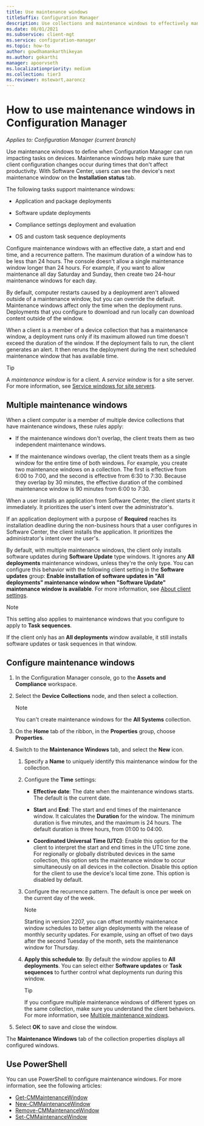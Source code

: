 ```yaml
---
title: Use maintenance windows
titleSuffix: Configuration Manager
description: Use collections and maintenance windows to effectively manage clients in Configuration Manager.
ms.date: 08/01/2021
ms.subservice: client-mgt
ms.service: configuration-manager
ms.topic: how-to
author: gowdhamankarthikeyan
ms.author: gokarthi
manager: apoorvseth
ms.localizationpriority: medium
ms.collection: tier3
ms.reviewer: mstewart,aaroncz 
---
```


# How to use maintenance windows in Configuration Manager

*Applies to: Configuration Manager (current branch)*

Use maintenance windows to define when Configuration Manager can run impacting tasks on devices. Maintenance windows help make sure that client configuration changes occur during times that don't affect productivity. With Software Center, users can see the device's next maintenance window on the **Installation status** tab. <!--1358131-->

The following tasks support maintenance windows:

- Application and package deployments

- Software update deployments

- Compliance settings deployment and evaluation

- OS and custom task sequence deployments

Configure maintenance windows with an effective date, a start and end time, and a recurrence pattern. The maximum duration of a window has to be less than 24 hours. The console doesn't allow a single maintenance window longer than 24 hours. For example, if you want to allow maintenance all day Saturday and Sunday, then create two 24-hour maintenance windows for each day.<!-- MEMDocs#310 -->

By default, computer restarts caused by a deployment aren't allowed outside of a maintenance window, but you can override the default. Maintenance windows affect only the time when the deployment runs. Deployments that you configure to download and run locally can download content outside of the window.

When a client is a member of a device collection that has a maintenance window, a deployment runs only if its maximum allowed run time doesn't exceed the duration of the window. If the deployment fails to run, the client generates an alert. It then reruns the deployment during the next scheduled maintenance window that has available time.

> [!TIP]
> A _maintenance window_ is for a client. A _service window_ is for a site server. For more information, see [Service windows for site servers](../../../servers/manage/service-windows.md).

## Multiple maintenance windows

When a client computer is a member of multiple device collections that have maintenance windows, these rules apply:  

- If the maintenance windows don't overlap, the client treats them as two independent maintenance windows.

- If the maintenance windows overlap, the client treats them as a single window for the entire time of both windows. For example, you create two maintenance windows on a collection. The first is effective from 6:00 to 7:00, and the second is effective from 6:30 to 7:30. Because they overlap by 30 minutes, the effective duration of the combined maintenance window is 90 minutes from 6:00 to 7:30.

When a user installs an application from Software Center, the client starts it immediately. It prioritizes the user's intent over the administrator's.

If an application deployment with a purpose of **Required** reaches its installation deadline during the non-business hours that a user configures in Software Center, the client installs the application. It prioritizes the administrator's intent over the user's.

By default, with multiple maintenance windows, the client only installs software updates during **Software Update** type windows. It ignores any **All deployments** maintenance windows, unless they're the only type. You can configure this behavior with the following client setting in the **Software updates** group: **Enable installation of software updates in "All deployments" maintenance window when "Software Update" maintenance window is available**. For more information, see [About client settings](../../deploy/about-client-settings.md#bkmk_SUMMaint).<!-- SCCMDocs#1317 -->

> [!NOTE]
> This setting also applies to maintenance windows that you configure to apply to **Task sequences**.<!-- SCCMDocs-pr #4596 -->
>
> If the client only has an **All deployments** window available, it still installs software updates or task sequences in that window.

## Configure maintenance windows

1. In the Configuration Manager console, go to the **Assets and Compliance** workspace.

1. Select the **Device Collections** node, and then select a collection.

    > [!NOTE]
    > You can't create maintenance windows for the **All Systems** collection.

1. On the **Home** tab of the ribbon, in the **Properties** group, choose **Properties**.

1. Switch to the **Maintenance Windows** tab, and select the **New** icon.

    1. Specify a **Name** to uniquely identify this maintenance window for the collection.

    1. Configure the **Time** settings:

        - **Effective date**: The date when the maintenance windows starts. The default is the current date.

        - **Start** and **End**: The start and end times of the maintenance window. It calculates the **Duration** for the window. The minimum duration is five minutes, and the maximum is 24 hours. The default duration is three hours, from 01:00 to 04:00.

        - **Coordinated Universal Time (UTC)**: Enable this option for the client to interpret the start and end times in the UTC time zone. For regionally or globally distributed devices in the same collection, this option sets the maintenance window to occur simultaneously on all devices in the collection. Disable this option for the client to use the device's local time zone. This option is disabled by default.

    1. Configure the recurrence pattern. The default is once per week on the current day of the week.
        > [!NOTE]
        > Starting in version 2207, you can offset monthly maintenance window schedules to better align deployments with the release of monthly security updates. For example, using an offset of two days after the second Tuesday of the month, sets the maintenance window for Thursday. <!--3601127-->

    1. **Apply this schedule to**: By default the window applies to **All deployments**. You can select either **Software updates** or **Task sequences** to further control what deployments run during this window.

        > [!TIP]
        > If you configure multiple maintenance windows of different types on the same collection, make sure you understand the client behaviors. For more information, see [Multiple maintenance windows](#multiple-maintenance-windows).

1. Select **OK** to save and close the window.


The **Maintenance Windows** tab of the collection properties displays all configured windows.

## <a name="bkmk_powershell"></a> Use PowerShell

You can use PowerShell to configure maintenance windows. For more information, see the following articles:

- [Get-CMMaintenanceWindow](/powershell/module/configurationmanager/get-cmmaintenancewindow)
- [New-CMMaintenanceWindow](/powershell/module/configurationmanager/new-cmmaintenancewindow)
- [Remove-CMMaintenanceWindow](/powershell/module/configurationmanager/remove-cmmaintenancewindow)
- [Set-CMMaintenanceWindow](/powershell/module/configurationmanager/set-cmmaintenancewindow)
